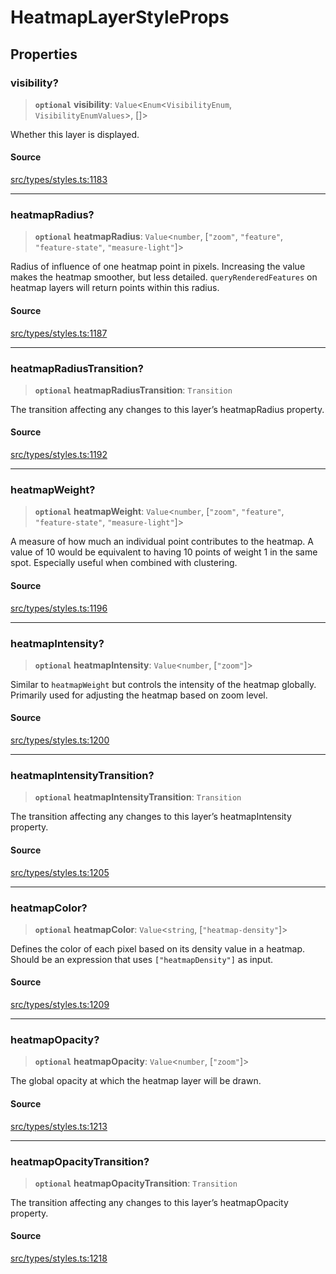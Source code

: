 # HeatmapLayerStyleProps

## Properties

### visibility?

> **`optional`** **visibility**: `Value`\<`Enum`\<`VisibilityEnum`, `VisibilityEnumValues`\>, []\>

Whether this layer is displayed.

#### Source

[src/types/styles.ts:1183](https://github.com/cnmapos/react-native-mapsdk/blob/d24e9ec/src/types/styles.ts#L1183)

***

### heatmapRadius?

> **`optional`** **heatmapRadius**: `Value`\<`number`, [`"zoom"`, `"feature"`, `"feature-state"`, `"measure-light"`]\>

Radius of influence of one heatmap point in pixels. Increasing the value makes the heatmap smoother, but less detailed. `queryRenderedFeatures` on heatmap layers will return points within this radius.

#### Source

[src/types/styles.ts:1187](https://github.com/cnmapos/react-native-mapsdk/blob/d24e9ec/src/types/styles.ts#L1187)

***

### heatmapRadiusTransition?

> **`optional`** **heatmapRadiusTransition**: `Transition`

The transition affecting any changes to this layer’s heatmapRadius property.

#### Source

[src/types/styles.ts:1192](https://github.com/cnmapos/react-native-mapsdk/blob/d24e9ec/src/types/styles.ts#L1192)

***

### heatmapWeight?

> **`optional`** **heatmapWeight**: `Value`\<`number`, [`"zoom"`, `"feature"`, `"feature-state"`, `"measure-light"`]\>

A measure of how much an individual point contributes to the heatmap. A value of 10 would be equivalent to having 10 points of weight 1 in the same spot. Especially useful when combined with clustering.

#### Source

[src/types/styles.ts:1196](https://github.com/cnmapos/react-native-mapsdk/blob/d24e9ec/src/types/styles.ts#L1196)

***

### heatmapIntensity?

> **`optional`** **heatmapIntensity**: `Value`\<`number`, [`"zoom"`]\>

Similar to `heatmapWeight` but controls the intensity of the heatmap globally. Primarily used for adjusting the heatmap based on zoom level.

#### Source

[src/types/styles.ts:1200](https://github.com/cnmapos/react-native-mapsdk/blob/d24e9ec/src/types/styles.ts#L1200)

***

### heatmapIntensityTransition?

> **`optional`** **heatmapIntensityTransition**: `Transition`

The transition affecting any changes to this layer’s heatmapIntensity property.

#### Source

[src/types/styles.ts:1205](https://github.com/cnmapos/react-native-mapsdk/blob/d24e9ec/src/types/styles.ts#L1205)

***

### heatmapColor?

> **`optional`** **heatmapColor**: `Value`\<`string`, [`"heatmap-density"`]\>

Defines the color of each pixel based on its density value in a heatmap. Should be an expression that uses `["heatmapDensity"]` as input.

#### Source

[src/types/styles.ts:1209](https://github.com/cnmapos/react-native-mapsdk/blob/d24e9ec/src/types/styles.ts#L1209)

***

### heatmapOpacity?

> **`optional`** **heatmapOpacity**: `Value`\<`number`, [`"zoom"`]\>

The global opacity at which the heatmap layer will be drawn.

#### Source

[src/types/styles.ts:1213](https://github.com/cnmapos/react-native-mapsdk/blob/d24e9ec/src/types/styles.ts#L1213)

***

### heatmapOpacityTransition?

> **`optional`** **heatmapOpacityTransition**: `Transition`

The transition affecting any changes to this layer’s heatmapOpacity property.

#### Source

[src/types/styles.ts:1218](https://github.com/cnmapos/react-native-mapsdk/blob/d24e9ec/src/types/styles.ts#L1218)
